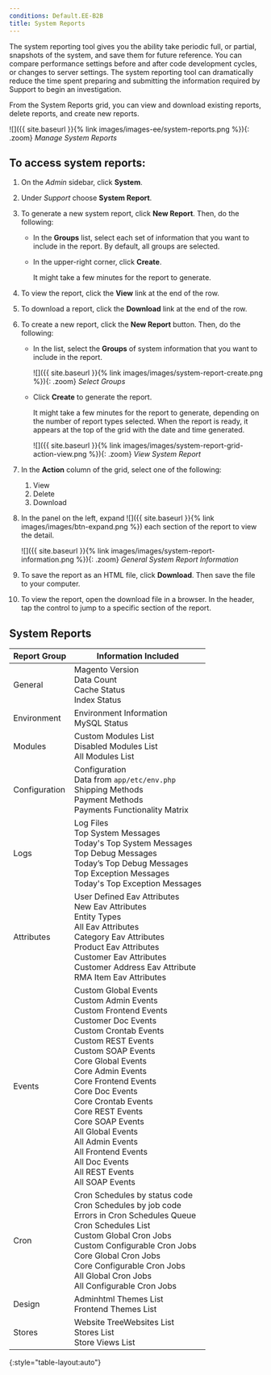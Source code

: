 ```yaml
---
conditions: Default.EE-B2B
title: System Reports
---
```


The system reporting tool gives you the ability take periodic full, or partial, snapshots of the system, and save them for future reference. You can compare performance settings before and after code development cycles, or changes to server settings. The system reporting tool can dramatically reduce the time spent preparing and submitting the information required by Support to begin an investigation.

From the System Reports grid, you can view and download existing reports, delete reports, and create new reports.

![]({{ site.baseurl }}{% link images/images-ee/system-reports.png %}){: .zoom}
_Manage System Reports_

## To access system reports:

1.  On the _Admin_ sidebar, click **System**.

2.  Under _Support_ choose **System Report**.

3.  To generate a new system report, click **New Report**. Then, do the following:

    -  In the **Groups** list, select each set of information that you want to include in the report. By default, all groups are selected.

    -  In the upper-right corner, click **Create**.

        It might take a few minutes for the report to generate.

4.  To view the report, click the **View** link at the end of the row.

5.  To download a report, click the **Download** link at the end of the row.

6.  To create a new report, click the **New Report** button. Then, do the following:

    -  In the list, select the **Groups** of system information that you want to include in the report.

        ![]({{ site.baseurl }}{% link images/images/system-report-create.png %}){: .zoom}
        _Select Groups_

    -  Click **Create** to generate the report.

        It might take a few minutes for the report to generate, depending on the number of report types selected. When the report is ready, it appears at the top of the grid with the date and time generated.

        ![]({{ site.baseurl }}{% link images/images/system-report-grid-action-view.png %}){: .zoom}
        _View System Report_

7.  In the **Action** column of the grid, select one of the following:

    1.  View
    2.  Delete
    3.  Download

8.  In the panel on the left, expand ![]({{ site.baseurl }}{% link images/images/btn-expand.png %}) each section of the report to view the detail.

    ![]({{ site.baseurl }}{% link images/images/system-report-information.png %}){: .zoom}
    _General System Report Information_

9.  To save the report as an HTML file, click **Download**. Then save the file to your computer.

10. To view the report, open the download file in a browser. In the header, tap the control to jump to a specific section of the report.

## System Reports

Report Group | Information Included
------------ | --------------------
General | Magento Version<br>Data Count<br>Cache Status<br>Index Status
Environment | Environment Information<br>MySQL Status
Modules | Custom Modules List<br>Disabled Modules List<br>All Modules List
Configuration | Configuration<br>Data from `app/etc/env.php`<br>Shipping Methods<br>Payment Methods<br>Payments Functionality Matrix
Logs | Log Files<br>Top System Messages<br>Today's Top System Messages<br>Top Debug Messages<br>Today’s Top Debug Messages<br>Top Exception Messages<br>Today's Top Exception Messages
Attributes | User Defined Eav Attributes<br>New Eav Attributes<br>Entity Types<br>All Eav Attributes<br>Category Eav Attributes<br>Product Eav Attributes<br>Customer Eav Attributes<br>Customer Address Eav Attribute<br>RMA Item Eav Attributes
Events | Custom Global Events<br>Custom Admin Events<br>Custom Frontend Events<br>Customer Doc Events<br>Custom Crontab Events<br>Custom REST Events<br>Custom SOAP Events<br>Core Global Events<br>Core Admin Events<br>Core Frontend Events<br>Core Doc Events<br>Core Crontab Events<br>Core REST Events<br>Core SOAP Events<br>All Global Events<br>All Admin Events<br>All Frontend Events<br>All Doc Events<br>All REST Events<br>All SOAP Events
Cron | Cron Schedules by status code<br>Cron Schedules by job code<br>Errors in Cron Schedules Queue<br>Cron Schedules List<br>Custom Global Cron Jobs<br>Custom Configurable Cron Jobs<br>Core Global Cron Jobs<br>Core Configurable Cron Jobs<br>All Global Cron Jobs<br>All Configurable Cron Jobs
Design | Adminhtml Themes List<br>Frontend Themes List
Stores | Website TreeWebsites List<br>Stores List<br>Store Views List
{:style="table-layout:auto"}